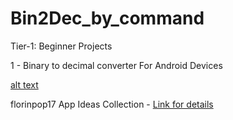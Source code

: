 # Bin2Dec_by_command

Tier-1: Beginner Projects

1 - Binary to decimal converter For Android Devices

[alt text](https://imgur.com/gallery/hl4QpV5)

florinpop17 App Ideas Collection - [Link for details](https://github.com/florinpop17/app-ideas)


